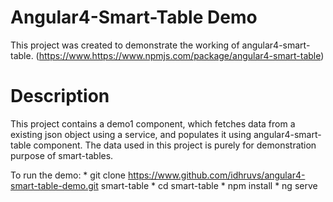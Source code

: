 # Angular4-Smart-Table Demo

This project was created to demonstrate the working of angular4-smart-table. (https://www.https://www.npmjs.com/package/angular4-smart-table)

# Description

This project contains a demo1 component, which fetches data from a existing json object using a service, and populates it using angular4-smart-table component. The data used in this project is purely for demonstration purpose of smart-tables.

To run the demo:
    * git clone https://www.github.com/idhruvs/angular4-smart-table-demo.git smart-table
    * cd smart-table
    * npm install
    * ng serve

